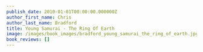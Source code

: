 ```yaml
---
publish_date: 2010-01-01T00:00:00.000000Z
author_first_name: Chris
author_last_name: Bradford
title: Young Samurai - The Ring Of Earth
image: /images/book_images/bradford_young_samurai_the_ring_of_earth.jpg
book_reviews: []
---
```


